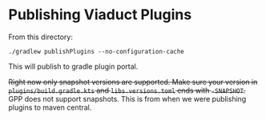 # Publishing Viaduct Plugins

From this directory:

```shell
./gradlew publishPlugins --no-configuration-cache
```

This will publish to gradle plugin portal.

~~Right now only snapshot versions are supported. Make sure your version in `plugins/build.gradle.kts` and `libs.versions.toml` ends with `-SNAPSHOT`.~~ GPP does not support snapshots. This is from when we were publishing plugins to maven central.
